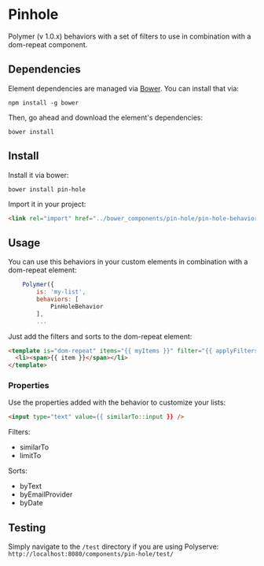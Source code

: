 # Pinhole

Polymer (v 1.0.x) behaviors with a set of filters to use in combination with a dom-repeat component.


## Dependencies

Element dependencies are managed via [Bower](http://bower.io/). You can
install that via:

    npm install -g bower

Then, go ahead and download the element's dependencies:

    bower install

## Install

Install it via bower:

    bower install pin-hole

Import it in your project:

```html
<link rel="import" href="../bower_components/pin-hole/pin-hole-behaviors.html">
```

## Usage

You can use this behaviors in your custom elements in combination with a dom-repeat element:

```javascript
	Polymer({
		is: 'my-list',
		behaviors: [
			PinHoleBehavior
		],
		...
```

Just add the filters and sorts to the dom-repeat element:
```html
<template is="dom-repeat" items="{{ myItems }}" filter="{{ applyFilters(filterConfig) }}" sort="{{ applySorts(sortConfig) }}">
  <li><span>{{ item }}</span></li>
</template>
```

### Properties

Use the properties added with the behavior to customize your lists:

```html
<input type="text" value={{ similarTo::input }} />
```
Filters:
- similarTo
- limitTo

Sorts:
- byText
- byEmailProvider
- byDate

## Testing

Simply navigate to the `/test` directory if
you are using Polyserve: `http://localhost:8080/components/pin-hole/test/`
